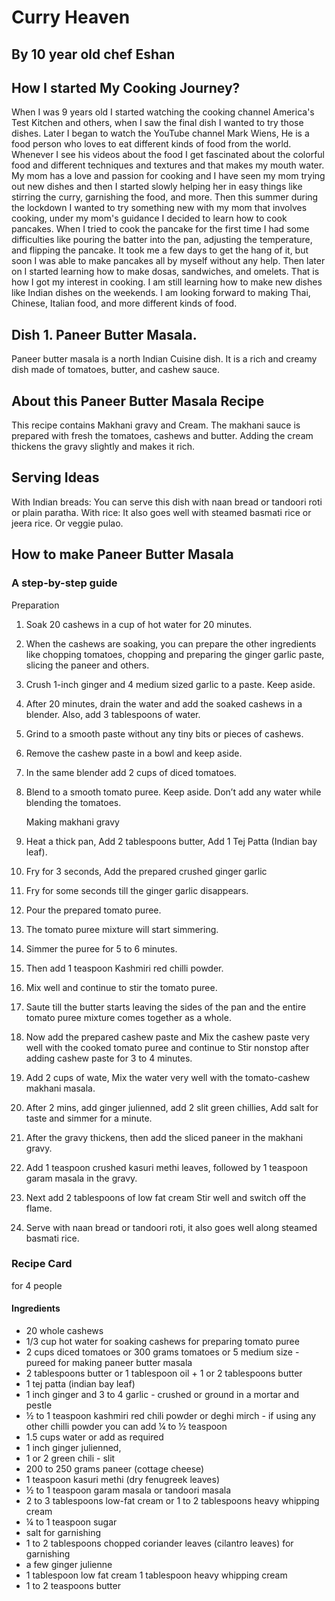# Curry Heaven
## By 10 year old chef Eshan

## How I started My Cooking Journey?
When I was 9 years old I started watching the cooking channel America's Test Kitchen and others, when I saw the final dish I wanted to try those dishes. Later I began to watch the YouTube channel Mark Wiens, He is a food person who loves to eat different kinds of food from the world. Whenever I see his videos about the food I get fascinated about the colorful food and different techniques and textures and that makes my mouth water. My mom has a love and passion for cooking and I have seen my mom trying out new dishes and then I started slowly helping her in easy things like stirring the curry, garnishing the food, and more. Then this summer during the lockdown I wanted to try something new with my mom that involves cooking, under my mom's guidance I decided to learn how to cook pancakes. When I tried to cook the pancake for the first time I had some difficulties like pouring the batter into the pan, adjusting the temperature, and flipping the pancake. It took me a few days to get the hang of it, but soon I was able to make pancakes all by myself without any help. Then later on I started learning how to make dosas, sandwiches, and omelets. That is how I got my interest in cooking. I am still learning how to make new dishes like Indian dishes on the weekends. I am looking forward to making Thai, Chinese, Italian food, and more different kinds of food.

## Dish 1. Paneer Butter Masala.
Paneer butter masala is a north Indian Cuisine dish. It is a rich and creamy dish made of tomatoes, butter, and cashew sauce.

## About this Paneer Butter Masala Recipe
This recipe contains Makhani gravy and Cream.
The makhani sauce is prepared with fresh the tomatoes, cashews and butter. Adding the cream thickens the gravy slightly and makes it rich.

## Serving Ideas

With Indian breads: You can serve this dish with naan bread or tandoori roti or plain paratha.
With rice: It also goes well with steamed basmati rice or jeera rice.
Or veggie pulao.

## How to make Paneer Butter Masala
### A step-by-step guide
   Preparation
1. Soak 20 cashews in a cup of hot water for 20 minutes.
2. When the cashews are soaking, you can prepare the other ingredients like chopping tomatoes, chopping and preparing the ginger garlic paste, slicing the paneer and others.
3. Crush 1-inch ginger and 4 medium sized garlic to a paste. Keep aside.
4. After 20 minutes, drain the water and add the soaked cashews in a blender. Also, add 3 tablespoons of water.
5. Grind to a smooth paste without any tiny bits or pieces of cashews.
6. Remove the cashew paste in a bowl and keep aside.
7. In the same blender add 2 cups of diced tomatoes.
8. Blend to a smooth tomato puree. Keep aside. Don’t add any water while blending the tomatoes.

    Making makhani gravy
9. Heat a thick pan, Add 2 tablespoons butter, Add 1 Tej Patta (Indian bay leaf).
10. Fry for 3 seconds, Add the prepared crushed ginger garlic
11. Fry for some seconds till the ginger garlic disappears.
12. Pour the prepared tomato puree.
13. The tomato puree mixture will start simmering.
14. Simmer the puree for 5 to 6 minutes.
15. Then add 1 teaspoon Kashmiri red chilli powder.
16. Mix well and continue to stir the tomato puree.
17. Saute till the butter starts leaving the sides of the pan and the entire tomato puree mixture comes together as a whole. 
18.  Now add the prepared cashew paste and Mix the cashew paste very well with the cooked tomato puree and continue to Stir nonstop after adding cashew paste for 3 to 4 minutes.
19. Add 2 cups of wate, Mix the water very well with the tomato-cashew makhani masala.
20. After 2 mins, add ginger julienned, add 2 slit green chillies, Add salt for taste and simmer for a minute.
21. After the gravy thickens, then add the sliced paneer in the makhani gravy.
22. Add 1 teaspoon crushed kasuri methi leaves, followed by 1 teaspoon garam masala in the gravy.
23. Next add 2 tablespoons of low fat cream Stir well and switch off the flame. 
24. Serve with naan bread or tandoori roti, it also goes well along steamed basmati rice.

### Recipe Card
for 4 people
#### Ingredients
*  20 whole cashews
* 1/3 cup hot water for soaking cashews
for preparing tomato puree
 * 2 cups diced tomatoes or 300 grams tomatoes or 5 medium size - pureed
for making paneer butter masala
  * 2 tablespoons butter or 1 tablespoon oil + 1 or 2 tablespoons butter
  * 1 tej patta (indian bay leaf)
  * 1 inch ginger and 3 to 4 garlic - crushed or ground in a mortar and pestle
  * ½ to 1 teaspoon kashmiri red chili powder or deghi mirch - if using any other chilli powder you can add ¼ to ½ teaspoon
  * 1.5 cups water or add as required
  * 1 inch ginger julienned, 
  * 1 or 2 green chili - slit
  * 200 to 250 grams paneer (cottage cheese) 
  * 1 teaspoon kasuri methi (dry fenugreek leaves) 
  * ½ to 1 teaspoon garam masala or tandoori masala
  * 2 to 3 tablespoons low-fat cream or 1 to 2 tablespoons heavy whipping cream
  * ¼ to 1 teaspoon sugar 
  * salt
 for garnishing
  *  1 to 2 tablespoons chopped coriander leaves (cilantro leaves) for garnishing
  * a few ginger julienne
  * 1 tablespoon low fat cream 1 tablespoon heavy whipping cream
  * 1 to 2 teaspoons butter
 

